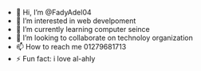 - 👋 Hi, I’m @FadyAdel04
- 👀 I’m interested in web develpoment
- 🌱 I’m currently learning computer seince
- 💞️ I’m looking to collaborate on technoloy organization
- 📫 How to reach me 01279681713
- ⚡ Fun fact: i love al-ahly

<!---
FadyAdel04/FadyAdel04 is a ✨ special ✨ repository because its `README.md` (this file) appears on your GitHub profile.
You can click the Preview link to take a look at your changes.
--->
